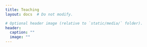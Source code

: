 ```yaml
---
title: Teaching
layout: docs  # Do not modify.

# Optional header image (relative to `static/media/` folder).
header:
  caption: ""
  image: ""
---
```

